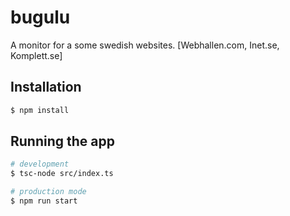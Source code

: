 # bugulu
A monitor for a some swedish websites. [Webhallen.com, Inet.se, Komplett.se]


## Installation

```bash
$ npm install
```

## Running the app

```bash
# development
$ tsc-node src/index.ts

# production mode
$ npm run start
```

